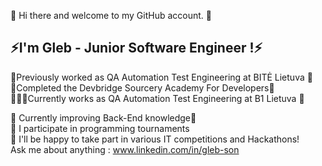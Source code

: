 👋 Hi there and welcome to my GitHub account. 👋 <br>
 <h2>⚡I'm Gleb - Junior Software Engineer !⚡️</h2>

🐝Previously worked as QA Automation Test Engineering at BITĖ Lietuva 🐝<br>
🧠Completed the Devbridge Sourcery Academy For Developers🧠<br>
🧑🏽‍💻Currently works as QA Automation Test Engineering at B1 Lietuva 🧾


🌱 Currently improving Back-End knowledge🌱 <br>
🏅 I participate in programming tournaments<br>
🎉 I'll be happy to take part in various IT competitions and Hackathons!<br>
 Ask me about anything : www.linkedin.com/in/gleb-son <br>
